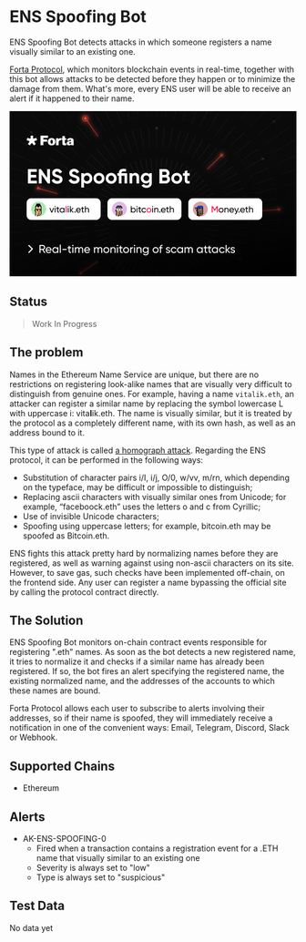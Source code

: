 # ENS Spoofing Bot

ENS Spoofing Bot detects attacks in which someone registers a name visually similar to an existing one.

[Forta Protocol](https://forta.org/), which monitors blockchain events in real-time, together with this bot allows
attacks to be detected before they happen or to minimize the damage from them. What's more, every ENS user will be able
to receive an alert if it happened to their name.

![ENS Spoofing Bot](/blob/preview.png)

## Status

> Work In Progress

## The problem

Names in the Ethereum Name Service are unique, but there are no restrictions on registering look-alike names that are
visually very difficult to distinguish from genuine ones.
For example, having a name `vitalik.eth`, an attacker can register a similar name by replacing the symbol
lowercase L with uppercase i: vita**I**ik.eth.
The name is visually similar, but it is treated by the protocol as a completely different name, with its own hash, as
well as an address bound to it.

This type of attack is called [a homograph attack](https://en.wikipedia.org/wiki/IDN_homograph_attack).
Regarding the ENS protocol, it can be performed in the following ways:

- Substitution of character pairs i/I, i/j, O/0, w/vv, m/rn, which depending on the typeface, may be difficult or
  impossible to distinguish;
- Replacing ascii characters with visually similar ones from Unicode; for example, “faсebooсk.eth” uses the letters o
  and с from Cyrillic;
- Use of invisible Unicode characters;
- Spoofing using uppercase letters; for example, bitcoin.eth may be spoofed as Bitcoin.eth.

ENS fights this attack pretty hard by normalizing names before they are registered,
as well as warning against using non-ascii characters on its site.
However, to save gas, such checks have been implemented off-chain, on the frontend side.
Any user can register a name bypassing the official site by calling the protocol contract directly.

## The Solution

ENS Spoofing Bot monitors on-chain contract events responsible for registering ".eth" names.
As soon as the bot detects a new registered name, it tries to normalize it and checks if a similar name has already been
registered.
If so, the bot fires an alert specifying the registered name, the existing normalized name, and the addresses of the
accounts to which these names are bound.

Forta Protocol allows each user to subscribe to alerts involving their addresses,
so if their name is spoofed, they will immediately receive a notification in one of the convenient ways: Email,
Telegram, Discord, Slack or Webhook.

## Supported Chains

- Ethereum

## Alerts

- AK-ENS-SPOOFING-0
    - Fired when a transaction contains a registration event for a .ETH name that visually similar to an existing one
    - Severity is always set to "low"
    - Type is always set to "suspicious"

## Test Data

No data yet
